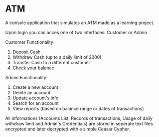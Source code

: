 # ATM
A console application that simulates an ATM made as a learning project.

Upon login you can acces one of two interfaces: Customer or Admin

Customer Functionality:

1. Deposit Cash
2. Withdraw Cash (up to a daily limit of 2000)
3. Transfer Cash to a different customer
4. Check your balance

Admin Functionality:
1. Create a new account
2. Delete an account
3. Update account's info
4. Search for an account
5. View reports (based on balance range or dates of transactions)


All informations (Accounts List, Records of transactions, Usage of daily withdraw limit and Admin's Credentials) are stored in seperate text files encrypted and later decrypted with a simple Ceasar Cypher.
